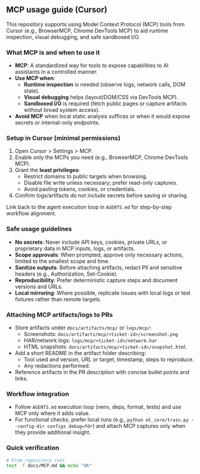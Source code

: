 ## MCP usage guide (Cursor)

This repository supports using Model Context Protocol (MCP) tools from Cursor (e.g., BrowserMCP, Chrome DevTools MCP) to aid runtime inspection, visual debugging, and safe sandboxed I/O.

### What MCP is and when to use it

- **MCP**: A standardized way for tools to expose capabilities to AI assistants in a controlled manner.
- **Use MCP when**:
  - **Runtime inspection** is needed (observe logs, network calls, DOM state).
  - **Visual debugging** helps (layout/DOM/CSS via DevTools MCP).
  - **Sandboxed I/O** is required (fetch public pages or capture artifacts without broad system access).
- **Avoid MCP** when local static analysis suffices or when it would expose secrets or internal-only endpoints.

### Setup in Cursor (minimal permissions)

1. Open Cursor > Settings > MCP.
2. Enable only the MCPs you need (e.g., BrowserMCP, Chrome DevTools MCP).
3. Grant the **least privileges**:
   - Restrict domains to public targets when browsing.
   - Disable file write unless necessary; prefer read-only captures.
   - Avoid pasting tokens, cookies, or credentials.
4. Confirm logs/artifacts do not include secrets before saving or sharing.

Link back to the agent execution loop in `AGENTS.md` for step-by-step workflow alignment.

### Safe usage guidelines

- **No secrets**: Never include API keys, cookies, private URLs, or proprietary data in MCP inputs, logs, or artifacts.
- **Scope approvals**: When prompted, approve only necessary actions, limited to the smallest scope and time.
- **Sanitize outputs**: Before attaching artifacts, redact PII and sensitive headers (e.g., Authorization, Set-Cookie).
- **Reproducibility**: Prefer deterministic capture steps and document versions and URLs.
- **Local mirroring**: Where possible, replicate issues with local logs or test fixtures rather than remote targets.

### Attaching MCP artifacts/logs to PRs

- Store artifacts under `docs/artifacts/mcp/` or `logs/mcp/`:
  - Screenshots: `docs/artifacts/mcp/<ticket-id>/screenshot.png`
  - HAR/network logs: `logs/mcp/<ticket-id>/network.har`
  - HTML snapshots: `docs/artifacts/mcp/<ticket-id>/snapshot.html`
- Add a short README in the artifact folder describing:
  - Tool used and version, URL or target, timestamp, steps to reproduce.
  - Any redactions performed.
- Reference artifacts in the PR description with concise bullet points and links.

### Workflow integration

- Follow `AGENTS.md` execution loop (venv, deps, format, tests) and use MCP only where it adds value.
- For functional checks, prefer local runs (e.g., `python ml_core/train.py --config-dir configs debug=fdr`) and attach MCP captures only when they provide additional insight.

### Quick verification

```bash
# From repository root
test -f docs/MCP.md && echo "OK"
```
